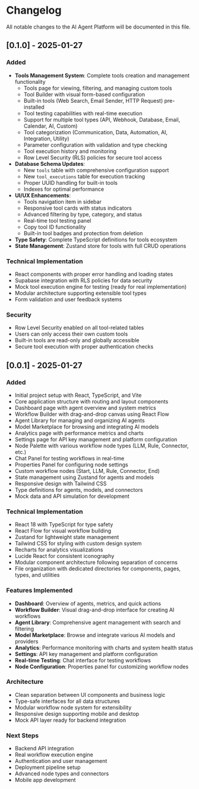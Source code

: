 # Changelog

All notable changes to the AI Agent Platform will be documented in this file.

## [0.1.0] - 2025-01-27

### Added
- **Tools Management System**: Complete tools creation and management functionality
  - Tools page for viewing, filtering, and managing custom tools
  - Tool Builder with visual form-based configuration
  - Built-in tools (Web Search, Email Sender, HTTP Request) pre-installed
  - Tool testing capabilities with real-time execution
  - Support for multiple tool types (API, Webhook, Database, Email, Calendar, AI, Custom)
  - Tool categorization (Communication, Data, Automation, AI, Integration, Utility)
  - Parameter configuration with validation and type checking
  - Tool execution history and monitoring
  - Row Level Security (RLS) policies for secure tool access
- **Database Schema Updates**: 
  - New `tools` table with comprehensive configuration support
  - New `tool_executions` table for execution tracking
  - Proper UUID handling for built-in tools
  - Indexes for optimal performance
- **UI/UX Enhancements**:
  - Tools navigation item in sidebar
  - Responsive tool cards with status indicators
  - Advanced filtering by type, category, and status
  - Real-time tool testing panel
  - Copy tool ID functionality
  - Built-in tool badges and protection from deletion
- **Type Safety**: Complete TypeScript definitions for tools ecosystem
- **State Management**: Zustand store for tools with full CRUD operations

### Technical Implementation
- React components with proper error handling and loading states
- Supabase integration with RLS policies for data security
- Mock tool execution engine for testing (ready for real implementation)
- Modular architecture supporting extensible tool types
- Form validation and user feedback systems

### Security
- Row Level Security enabled on all tool-related tables
- Users can only access their own custom tools
- Built-in tools are read-only and globally accessible
- Secure tool execution with proper authentication checks

## [0.0.1] - 2025-01-27

### Added
- Initial project setup with React, TypeScript, and Vite
- Core application structure with routing and layout components
- Dashboard page with agent overview and system metrics
- Workflow Builder with drag-and-drop canvas using React Flow
- Agent Library for managing and organizing AI agents
- Model Marketplace for browsing and integrating AI models
- Analytics page with performance metrics and charts
- Settings page for API key management and platform configuration
- Node Palette with various workflow node types (LLM, Rule, Connector, etc.)
- Chat Panel for testing workflows in real-time
- Properties Panel for configuring node settings
- Custom workflow nodes (Start, LLM, Rule, Connector, End)
- State management using Zustand for agents and models
- Responsive design with Tailwind CSS
- Type definitions for agents, models, and connectors
- Mock data and API simulation for development

### Technical Implementation
- React 18 with TypeScript for type safety
- React Flow for visual workflow building
- Zustand for lightweight state management
- Tailwind CSS for styling with custom design system
- Recharts for analytics visualizations
- Lucide React for consistent iconography
- Modular component architecture following separation of concerns
- File organization with dedicated directories for components, pages, types, and utilities

### Features Implemented
- **Dashboard**: Overview of agents, metrics, and quick actions
- **Workflow Builder**: Visual drag-and-drop interface for creating AI workflows
- **Agent Library**: Comprehensive agent management with search and filtering
- **Model Marketplace**: Browse and integrate various AI models and providers
- **Analytics**: Performance monitoring with charts and system health status
- **Settings**: API key management and platform configuration
- **Real-time Testing**: Chat interface for testing workflows
- **Node Configuration**: Properties panel for customizing workflow nodes

### Architecture
- Clean separation between UI components and business logic
- Type-safe interfaces for all data structures
- Modular workflow node system for extensibility
- Responsive design supporting mobile and desktop
- Mock API layer ready for backend integration

### Next Steps
- Backend API integration
- Real workflow execution engine
- Authentication and user management
- Deployment pipeline setup
- Advanced node types and connectors
- Mobile app development